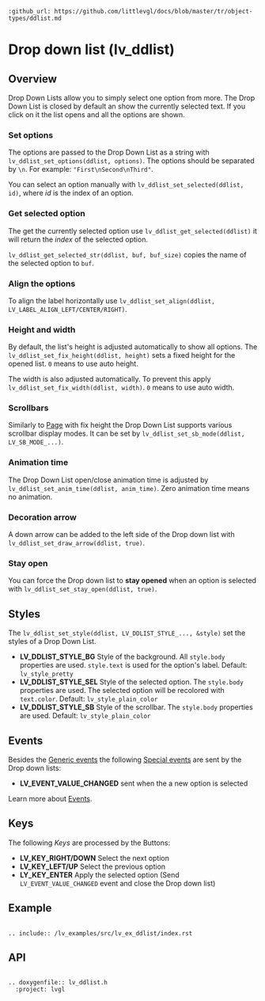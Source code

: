 ```eval_rst
:github_url: https://github.com/littlevgl/docs/blob/master/tr/object-types/ddlist.md
```
# Drop down list (lv_ddlist)

## Overview

Drop Down Lists allow you to simply select one option from more. The Drop Down List is closed by default an show the currently selected text. If you click on it the list opens and all the options are shown.

### Set options
The options are passed to the Drop Down List as a string with `lv_ddlist_set_options(ddlist, options)`. The options should be separated by `\n`. For example: `"First\nSecond\nThird"`.

You can select an option manually with `lv_ddlist_set_selected(ddlist, id)`, where _id_ is the index of an option.

### Get selected option
The get the currently selected option use `lv_ddlist_get_selected(ddlist)` it will return the *index* of the selected option.

`lv_ddlist_get_selected_str(ddlist, buf, buf_size)` copies the name of the selected option to `buf`.

### Align the options
To align the label horizontally use `lv_ddlist_set_align(ddlist, LV_LABEL_ALIGN_LEFT/CENTER/RIGHT)`.

### Height and width
By default, the list's height is adjusted automatically to show all options. The `lv_ddlist_set_fix_height(ddlist, height)` sets a fixed height for the opened list. `0` means to use auto height.

The width is also adjusted automatically. To prevent this apply `lv_ddlist_set_fix_width(ddlist, width)`. `0` means to use auto width.

### Scrollbars
Similarly to [Page](/object-types/page) with fix height the Drop Down List supports various scrollbar display modes. It can be set by `lv_ddlist_set_sb_mode(ddlist, LV_SB_MODE_...)`.

### Animation time
The Drop Down List open/close animation time is adjusted by `lv_ddlist_set_anim_time(ddlist, anim_time)`. Zero animation time means no animation.

### Decoration arrow
A down arrow can be added to the left side of the Drop down list with `lv_ddlist_set_draw_arrow(ddlist, true)`.

### Stay open
You can force the Drop down list to **stay opened** when an option is selected with `lv_ddlist_set_stay_open(ddlist, true)`.

## Styles

The `lv_ddlist_set_style(ddlist, LV_DDLIST_STYLE_..., &style)` set the styles of a Drop Down List.

- **LV_DDLIST_STYLE_BG** Style of the background. All `style.body` properties are used. `style.text` is used for the option's label. Default: `lv_style_pretty`
- **LV_DDLIST_STYLE_SEL** Style of the selected option.  The `style.body` properties are used. The selected option will be recolored with `text.color`. Default: `lv_style_plain_color`
- **LV_DDLIST_STYLE_SB** Style of the scrollbar. The `style.body` properties are used. Default: `lv_style_plain_color`

## Events
Besides the [Generic events](/overview/event.html#generic-events) the following [Special events](/overview/event.html#special-events) are sent by the Drop down lists:
 - **LV_EVENT_VALUE_CHANGED** sent when the a new option is selected

Learn more about [Events](/overview/event).

## Keys
The following *Keys* are processed by the Buttons:
- **LV_KEY_RIGHT/DOWN** Select the next option
- **LV_KEY_LEFT/UP** Select the previous option
- **LY_KEY_ENTER** Apply the selected option (Send `LV_EVENT_VALUE_CHANGED` event and close the Drop down list) 

## Example

```eval_rst

.. include:: /lv_examples/src/lv_ex_ddlist/index.rst

```

## API 

```eval_rst

.. doxygenfile:: lv_ddlist.h
  :project: lvgl
        
```
